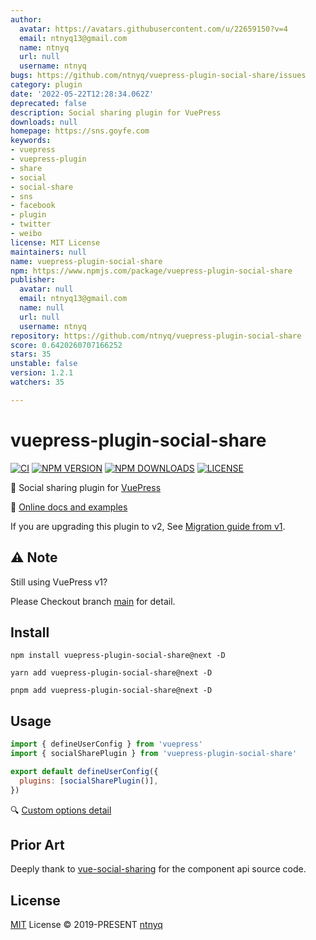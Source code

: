 ```yaml
---
author:
  avatar: https://avatars.githubusercontent.com/u/22659150?v=4
  email: ntnyq13@gmail.com
  name: ntnyq
  url: null
  username: ntnyq
bugs: https://github.com/ntnyq/vuepress-plugin-social-share/issues
category: plugin
date: '2022-05-22T12:28:34.062Z'
deprecated: false
description: Social sharing plugin for VuePress
downloads: null
homepage: https://sns.goyfe.com
keywords:
- vuepress
- vuepress-plugin
- share
- social
- social-share
- sns
- facebook
- plugin
- twitter
- weibo
license: MIT License
maintainers: null
name: vuepress-plugin-social-share
npm: https://www.npmjs.com/package/vuepress-plugin-social-share
publisher:
  avatar: null
  email: ntnyq13@gmail.com
  name: null
  url: null
  username: ntnyq
repository: https://github.com/ntnyq/vuepress-plugin-social-share
score: 0.6420260707166252
stars: 35
unstable: false
version: 1.2.1
watchers: 35

---
```


# vuepress-plugin-social-share

[![CI](https://github.com/ntnyq/vuepress-plugin-social-share/workflows/CI/badge.svg)](https://github.com/ntnyq/vuepress-plugin-social-share/actions)
[![NPM VERSION](https://img.shields.io/npm/v/vuepress-plugin-social-share/next.svg)](https://www.npmjs.com/package/vuepress-plugin-social-share/v/next)
[![NPM DOWNLOADS](https://img.shields.io/npm/dy/vuepress-plugin-social-share.svg)](https://www.npmjs.com/package/vuepress-plugin-social-share)
[![LICENSE](https://img.shields.io/github/license/ntnyq/vuepress-plugin-social-share.svg)](https://github.com/ntnyq/vuepress-plugin-social-share/blob/main/LICENSE)

:mega: Social sharing plugin for [VuePress](https://v2.vuepress.vuejs.org)

:book: [Online docs and examples](https://social-share.ntnyq.com)

If you are upgrading this plugin to v2, See [Migration guide from v1](https://social-share.ntnyq.com/guide/#migration-from-v1).

## ⚠️ Note

Still using VuePress v1?

Please Checkout branch [main](https://github.com/ntnyq/vuepress-plugin-social-share/tree/main) for detail.

## Install

```shell
npm install vuepress-plugin-social-share@next -D
```

```shell
yarn add vuepress-plugin-social-share@next -D
```

```shell
pnpm add vuepress-plugin-social-share@next -D
```

## Usage

```js
import { defineUserConfig } from 'vuepress'
import { socialSharePlugin } from 'vuepress-plugin-social-share'

export default defineUserConfig({
  plugins: [socialSharePlugin()],
})
```

:mag: [Custom options detail](https://social-share.ntnyq.com/guide/#options)

## Prior Art

Deeply thank to [vue-social-sharing](https://github.com/nicolasbeauvais/vue-social-sharing) for the component api source code.

## License

[MIT](./LICENSE) License © 2019-PRESENT [ntnyq](https://github.com/ntnyq)
